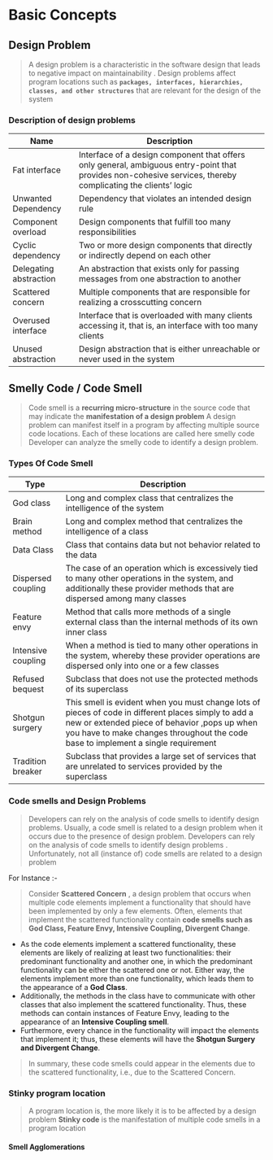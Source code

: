 # Basic Concepts
## Design Problem
>A design problem is a characteristic in the software
design that leads to negative impact on maintainability .
Design problems affect program locations such as **`packages, interfaces, hierarchies, classes, and other structures`** that are relevant for the design of the system

### Description of design problems
|  Name | Description |
|--|--|
| Fat interface | Interface of a design component that offers only general, ambiguous entry-point that provides non-cohesive services, thereby complicating the clients’ logic |
|Unwanted Dependency|Dependency that violates an intended design rule|
|Component overload|Design components that fulfill too many  responsibilities
|Cyclic dependency|Two or more design components that directly or indirectly depend on each other
|Delegating abstraction|An abstraction that exists only for passing messages from one abstraction to another
|Scattered concern|Multiple components that are responsible for realizing a crosscutting concern
|Overused interface|Interface that is overloaded with many clients accessing it, that is, an interface with too many clients
|Unused abstraction |Design abstraction that is either unreachable or never used in the system

## Smelly Code / Code Smell
>Code smell is a **recurring micro-structure** in the source code that may indicate the **manifestation of a design problem**
>A design problem can manifest itself in a program by affecting multiple source code locations. Each of these locations are called here smelly code
>Developer can analyze  the smelly code to identify a design problem.

### Types Of Code Smell
|Type| Description |
|--|--|
| God class | Long and complex class that centralizes the intelligence of the system |
|Brain method|Long and complex method that centralizes the intelligence of a class |
|Data Class |Class that contains data but not behavior related to the data|
|Dispersed coupling|The case of an operation which is excessively tied to many other operations in the system, and additionally these provider methods that are dispersed among many classes|
|Feature envy|Method that calls more methods of a single external class than the internal methods of its own inner class
|Intensive coupling|When a method is tied to many other operations in the system, whereby these provider operations are dispersed only into one or a few classes|
|Refused bequest|Subclass that does not use the protected methods of its superclass|
|Shotgun surgery|This smell is evident when you must change lots of pieces of code in different places simply to add a new or extended piece of behavior ,pops up when you have to make changes throughout the code base to implement a single requirement|
|Tradition breaker|Subclass that provides a large set of services that are unrelated to services provided by the superclass|

### Code smells and Design Problems
>Developers can rely on the analysis of code smells to identify design problems.
>Usually, a code smell is related to a design problem when it occurs due to the presence of design problem. Developers can rely on the analysis of code smells to
identify design problems . Unfortunately, not all (instance of) code smells are related to a design problem

For Instance :- 
>Consider **Scattered Concern** , a design problem that occurs when multiple code elements implement a functionality that should have been implemented by only
a few elements. Often, elements that implement the scattered functionality contain **code smells such as God Class, Feature Envy, Intensive Coupling, Divergent Change**.
- As the code elements implement a scattered functionality,
these elements are likely of realizing at least two functionalities: their predominant functionality and another one, in which the predominant functionality can
be either the scattered one or not. Either way, the elements implement more than one functionality, which leads them to the appearance of a **God Class**. 
- Additionally, the methods in the class have to communicate with other classes
that also implement the scattered functionality. Thus, these methods can contain instances of Feature Envy, leading to the appearance of an **Intensive Coupling smell**.
- Furthermore, every chance in the functionality will impact
the elements that implement it; thus, these elements will
have the **Shotgun Surgery and Divergent Change**. 
>In summary, these code smells could appear in the elements due
to the scattered functionality, i.e., due to the Scattered
Concern.

### Stinky program location
>A program location is, the more likely it is to be affected by a design problem
>**Stinky code** is the manifestation of multiple code smells in a program location
#### Smell Agglomerations

<!--stackedit_data:
eyJoaXN0b3J5IjpbMTM5MzA1ODg3LDk1ODg5ODIyMSwtNTMxND
M5OTMzXX0=
-->